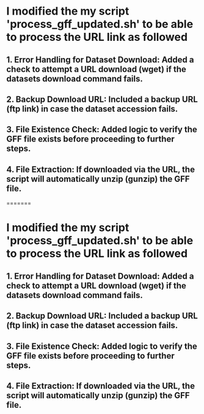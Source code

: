 # I modified the my script 'process_gff_updated.sh' to be able to process the URL link as followed
## 1. Error Handling for Dataset Download: Added a check to attempt a URL download (wget) if the datasets download command fails.
## 2. Backup Download URL: Included a backup URL (ftp link) in case the dataset accession fails.
## 3. File Existence Check: Added logic to verify the GFF file exists before proceeding to further steps.
## 4. File Extraction: If downloaded via the URL, the script will automatically unzip (gunzip) the GFF file.
=======
# I modified the my script 'process_gff_updated.sh' to be able to process the URL link as followed
## 1. Error Handling for Dataset Download: Added a check to attempt a URL download (wget) if the datasets download command fails.
## 2. Backup Download URL: Included a backup URL (ftp link) in case the dataset accession fails.
## 3. File Existence Check: Added logic to verify the GFF file exists before proceeding to further steps.
## 4. File Extraction: If downloaded via the URL, the script will automatically unzip (gunzip) the GFF file.
